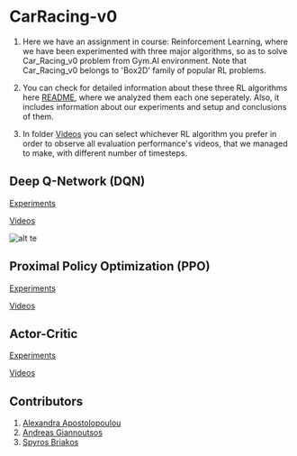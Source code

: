 # CarRacing-v0

1. Here we have an assignment in course: Reinforcement Learning, where we have been experimented with three major algorithms, so as to solve Car_Racing_v0 problem from Gym.AI environment. Note that Car_Racing_v0 belongs to 'Box2D' family of popular RL problems. 

2. You can check for detailed information about these three RL algorithms here [README](https://github.com/spympr/car_racer_gym/tree/), where we analyzed them each one seperately. Also, it includes information about our experiments and setup and conclusions of them.

3. In folder [Videos](https://github.com/spympr/car_racer_gym/tree/main/Videos) you can select whichever RL algorithm you prefer in order to observe all evaluation performance's videos, that we managed to make, with different number of timesteps.

## Deep Q-Network (DQN)

[Experiments](https://wandb.ai/andreas_giannoutsos/gym_car_racer/reports/DQN-Experiments---Vmlldzo0OTU0NzQ)

[Videos](https://github.com/spympr/car_racer_gym/tree/main/Videos/DQN)

![alt te](https://github.com/spympr/car_racer_gym/blob/main/Videos/DQN/Steps_2000.gif)


## Proximal Policy Optimization (PPO)

[Experiments](https://wandb.ai/andreas_giannoutsos/gym_car_racer/reports/DQN-Experiments---Vmlldzo0OTU0NzQ)

[Videos](https://github.com/spympr/car_racer_gym/tree/main/Videos/PPO)

## Actor-Critic

[Experiments](https://wandb.ai/andreas_giannoutsos/gym_car_racer/reports/DQN-Experiments---Vmlldzo0OTU0NzQ)

[Videos](https://github.com/spympr/car_racer_gym/tree/main/Videos/A2C)


## Contributors
1. [Alexandra Apostolopoulou](https://github.com/alexaapo)
2. [Andreas Giannoutsos](https://github.com/AGiannoutsos)
3. [Spyros Briakos](https://github.com/spympr)
